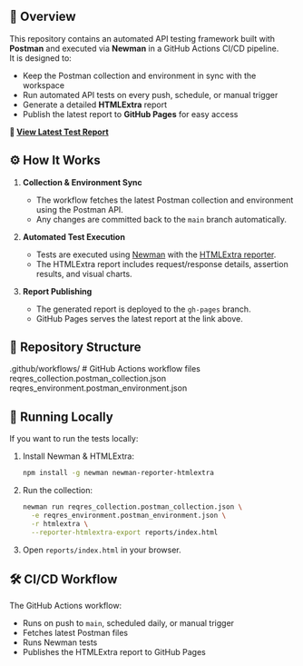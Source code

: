## 📌 Overview
This repository contains an automated API testing framework built with **Postman** and executed via **Newman** in a GitHub Actions CI/CD pipeline.  
It is designed to:
- Keep the Postman collection and environment in sync with the workspace
- Run automated API tests on every push, schedule, or manual trigger
- Generate a detailed **HTMLExtra** report
- Publish the latest report to **GitHub Pages** for easy access

**🔗 [View Latest Test Report](https://mohammadshahid1710.github.io/Postman-API-Project-Automation/)**

## ⚙️ How It Works
1. **Collection & Environment Sync**  
   - The workflow fetches the latest Postman collection and environment using the Postman API.
   - Any changes are committed back to the `main` branch automatically.

2. **Automated Test Execution**  
   - Tests are executed using [Newman](https://www.npmjs.com/package/newman) with the [HTMLExtra reporter](https://www.npmjs.com/package/newman-reporter-htmlextra).
   - The HTMLExtra report includes request/response details, assertion results, and visual charts.

3. **Report Publishing**  
   - The generated report is deployed to the `gh-pages` branch.
   - GitHub Pages serves the latest report at the link above.

## 📂 Repository Structure
.github/workflows/   # GitHub Actions workflow files
reqres_collection.postman_collection.json
reqres_environment.postman_environment.json

## 🚀 Running Locally
If you want to run the tests locally:

1. Install Newman & HTMLExtra:
   ```bash
   npm install -g newman newman-reporter-htmlextra
   ```

2. Run the collection:
   ```bash
   newman run reqres_collection.postman_collection.json \
     -e reqres_environment.postman_environment.json \
     -r htmlextra \
     --reporter-htmlextra-export reports/index.html

3. Open `reports/index.html` in your browser.

## 🛠️ CI/CD Workflow
The GitHub Actions workflow:
- Runs on push to `main`, scheduled daily, or manual trigger
- Fetches latest Postman files
- Runs Newman tests
- Publishes the HTMLExtra report to GitHub Pages
